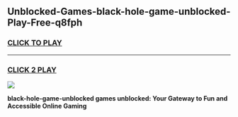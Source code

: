 
## Unblocked-Games-black-hole-game-unblocked-Play-Free-q8fph
<h3>
<a href="https://premium76.site?title=black-hole-game-unblocked&ref=23A">CLICK TO PLAY</a></h3>
<hr>

<h3>
<a href="https://premium76.site?title=black-hole-game-unblocked&ref=23A">CLICK 2 PLAY</a>
  
</h3>

<a href="https://premium76.site?title=black-hole-game-unblocked&ref=23A"><img src="https://clearcache.store/games.png"></a>


**black-hole-game-unblocked games unblocked: Your Gateway to Fun and Accessible Online Gaming**
